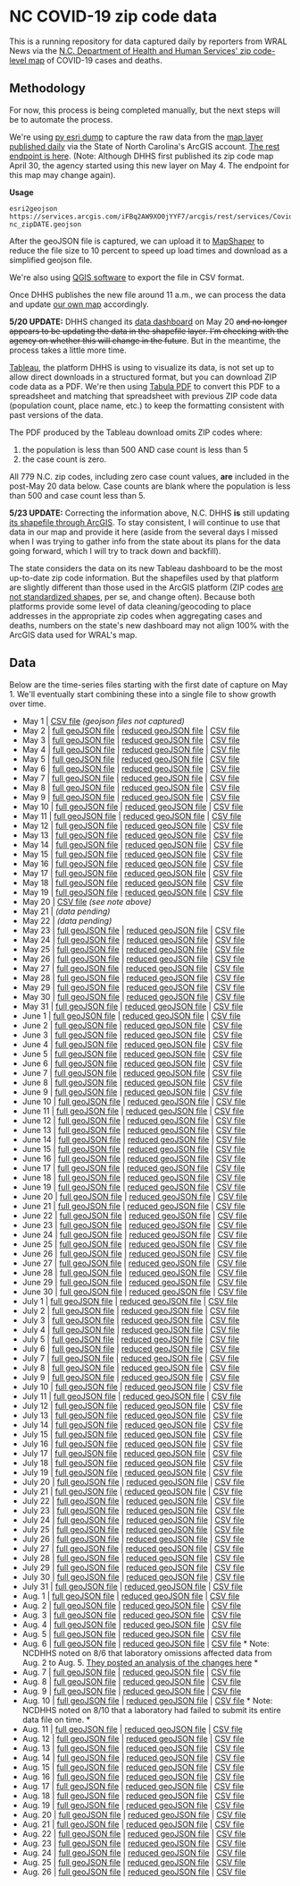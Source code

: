 
# NC COVID-19 zip code data

This is a running repository for data captured daily by reporters from WRAL News via the [N.C. Department of Health and Human Services' zip code-level map](https://www.ncdhhs.gov/divisions/public-health/covid19/covid-19-nc-case-count#zip-code-map) of COVID-19 cases and deaths.

## Methodology

For now, this process is being completed manually, but the next steps will be to automate the process.

We're using [py esri dump](https://github.com/openaddresses/pyesridump) to capture the raw data from the [map layer published daily](https://nc.maps.arcgis.com/home/item.html?id=52f127a0767149ec984e91fcc06b06cb#overview) via the State of North Carolina's ArcGIS account. [The rest endpoint is here](https://services.arcgis.com/iFBq2AW9XO0jYYF7/arcgis/rest/services/Covid19byZIPnew/FeatureServer/0). (Note: Although DHHS first published its zip code map April 30, the agency started using this new layer on May 4. The endpoint for this map may change again).

**Usage**

    esri2geojson https://services.arcgis.com/iFBq2AW9XO0jYYF7/arcgis/rest/services/Covid19byZIPnew/FeatureServer/0 nc_zipDATE.geojson
After the geoJSON file is captured, we can upload it to [MapShaper](https://mapshaper.org/) to reduce the file size to 10 percent to speed up load times and download as a simplified geojson file.

We're also using [QGIS software](https://qgis.org/en/site/) to export the file in CSV format.

Once DHHS publishes the new file around 11 a.m., we can process the data and update [our own map](https://www.wral.com/coronavirus/nc-coronavirus-cases-maps-graphs-live-updates/19010016/) accordingly.

**5/20 UPDATE:** DHHS changed its [data dashboard](https://covid19.ncdhhs.gov/dashboard) on May 20 ~~and no longer appears to be updating the data in the shapefile layer. I'm checking with the agency on whether this will change in the future~~. But in the meantime, the process takes a little more time.

[Tableau](https://www.tableau.com/), the platform DHHS is using to visualize its data, is not set up to allow direct downloads in a structured format, but you can download ZIP code data as a PDF. We're then using [Tabula PDF](https://tabula.technology/) to convert this PDF to a spreadsheet and matching that spreadsheet with previous ZIP code data (population count, place name, etc.) to keep the formatting consistent with past versions of the data.

The PDF produced by the Tableau download omits ZIP codes where:

 1. the population is less than 500 AND case count is less than 5
 2. the case count is zero.

All 779 N.C. zip codes, including zero case count values, **are** included in the post-May 20 data below. Case counts are blank where the population is less than 500 and case count less than 5.

**5/23 UPDATE:** Correcting the information above, N.C. DHHS **is** still updating [its shapefile through ArcGIS](https://nc.maps.arcgis.com/home/item.html?id=52f127a0767149ec984e91fcc06b06cb#overview). To stay consistent, I will continue to use that data in our map and provide it here (aside from the several days I missed when I was trying to gather info from the state about its plans for the data going forward, which I will try to track down and backfill).

The state considers the data on its new Tableau dashboard to be the most up-to-date zip code information. But the shapefiles used by that platform are slightly different than those used in the ArcGIS platform (ZIP codes [are not standardized shapes](https://carto.com/blog/zip-codes-spatial-analysis/), per se, and change often). Because both platforms provide some level of data cleaning/geocoding to place addresses in the appropriate zip codes when aggregating cases and deaths, numbers on the state's new dashboard may not align 100% with the ArcGIS data used for WRAL's map.

## Data
Below are the time-series files starting with the first date of capture on May 1. We'll eventually start combining these into a single file to show growth over time.
 - May 1 | [CSV file](time_series_data/csv/nc_zip0501.csv) *(geojson files not captured)*
 - May 2 | [full geoJSON file](time_series_data/full_geojson/nc_zip0502.geojson) | [reduced geoJSON file](time_series_data/reduced_geojson/nc_zip0502.json) | [CSV file](time_series_data/csv/nc_zip0502.csv)
 - May 3 | [full geoJSON file](time_series_data/full_geojson/nc_zip0503.geojson) | [reduced geoJSON file](time_series_data/reduced_geojson/nc_zip0503.json) | [CSV file](time_series_data/csv/nc_zip0503.csv)
 - May 4 | [full geoJSON file](time_series_data/full_geojson/nc_zip0504.geojson) | [reduced geoJSON file](time_series_data/reduced_geojson/nc_zip0504.json) | [CSV file](time_series_data/csv/nc_zip0504.csv)
 - May 5 | [full geoJSON file](time_series_data/full_geojson/nc_zip0505.geojson) | [reduced geoJSON file](time_series_data/reduced_geojson/nc_zip0505.json) | [CSV file](time_series_data/csv/nc_zip0505.csv)
 - May 6 | [full geoJSON file](time_series_data/full_geojson/nc_zip0506.geojson) | [reduced geoJSON file](time_series_data/reduced_geojson/nc_zip0506.json) | [CSV file](time_series_data/csv/nc_zip0506.csv)
 - May 7 | [full geoJSON file](time_series_data/full_geojson/nc_zip0507.geojson) | [reduced geoJSON file](time_series_data/reduced_geojson/nc_zip0507.json) | [CSV file](time_series_data/csv/nc_zip0507.csv)
 - May 8 | [full geoJSON file](time_series_data/full_geojson/nc_zip0508.geojson) | [reduced geoJSON file](time_series_data/reduced_geojson/nc_zip0508.json) | [CSV file](time_series_data/csv/nc_zip0508.csv)
 - May 9 | [full geoJSON file](time_series_data/full_geojson/nc_zip0509.geojson) | [reduced geoJSON file](time_series_data/reduced_geojson/nc_zip0509.json) | [CSV file](time_series_data/csv/nc_zip0509.csv)
 - May 10 | [full geoJSON file](time_series_data/full_geojson/nc_zip0510.geojson) | [reduced geoJSON file](time_series_data/reduced_geojson/nc_zip0510.json) | [CSV file](time_series_data/csv/nc_zip0510.csv)
 - May 11 | [full geoJSON file](time_series_data/full_geojson/nc_zip0511.geojson) | [reduced geoJSON file](time_series_data/reduced_geojson/nc_zip0511.json) | [CSV file](time_series_data/csv/nc_zip0511.csv)
 - May 12 | [full geoJSON file](time_series_data/full_geojson/nc_zip0512.geojson) | [reduced geoJSON file](time_series_data/reduced_geojson/nc_zip0512.json) | [CSV file](time_series_data/csv/nc_zip0512.csv)
 - May 13 | [full geoJSON file](time_series_data/full_geojson/nc_zip0513.geojson) | [reduced geoJSON file](time_series_data/reduced_geojson/nc_zip0513.json) | [CSV file](time_series_data/csv/nc_zip0513.csv)
 - May 14 | [full geoJSON file](time_series_data/full_geojson/nc_zip0514.geojson) | [reduced geoJSON file](time_series_data/reduced_geojson/nc_zip0514.json) | [CSV file](time_series_data/csv/nc_zip0514.csv)
 - May 15 | [full geoJSON file](time_series_data/full_geojson/nc_zip0515.geojson) | [reduced geoJSON file](time_series_data/reduced_geojson/nc_zip0515.json) | [CSV file](time_series_data/csv/nc_zip0515.csv)
 - May 16 | [full geoJSON file](time_series_data/full_geojson/nc_zip0516.geojson) | [reduced geoJSON file](time_series_data/reduced_geojson/nc_zip0516.json) | [CSV file](time_series_data/csv/nc_zip0516.csv)
 - May 17 | [full geoJSON file](time_series_data/full_geojson/nc_zip0517.geojson) | [reduced geoJSON file](time_series_data/reduced_geojson/nc_zip0517.json) | [CSV file](time_series_data/csv/nc_zip0517.csv)
 - May 18 | [full geoJSON file](time_series_data/full_geojson/nc_zip0518.geojson) | [reduced geoJSON file](time_series_data/reduced_geojson/nc_zip0518.json) | [CSV file](time_series_data/csv/nc_zip0518.csv)
 - May 19 | [full geoJSON file](time_series_data/full_geojson/nc_zip0519.geojson) | [reduced geoJSON file](time_series_data/reduced_geojson/nc_zip0519.json) | [CSV file](time_series_data/csv/nc_zip0519.csv)
 - May 20 | [CSV file](time_series_data/csv/nc_zip0520.csv) *(see note above)*
 - May 21 | *(data pending)*
 - May 22 | *(data pending)*
 - May 23 | [full geoJSON file](time_series_data/full_geojson/nc_zip0523.geojson) | [reduced geoJSON file](time_series_data/reduced_geojson/nc_zip0523.json) | [CSV file](time_series_data/csv/nc_zip0523.csv)
 - May 24 | [full geoJSON file](time_series_data/full_geojson/nc_zip0524.geojson) | [reduced geoJSON file](time_series_data/reduced_geojson/nc_zip0524.json) | [CSV file](time_series_data/csv/nc_zip0524.csv)
 - May 25 | [full geoJSON file](time_series_data/full_geojson/nc_zip0525.geojson) | [reduced geoJSON file](time_series_data/reduced_geojson/nc_zip0525.json) | [CSV file](time_series_data/csv/nc_zip0525.csv)
 - May 26 | [full geoJSON file](time_series_data/full_geojson/nc_zip0526.geojson) | [reduced geoJSON file](time_series_data/reduced_geojson/nc_zip0526.json) | [CSV file](time_series_data/csv/nc_zip0526.csv)
 - May 27 | [full geoJSON file](time_series_data/full_geojson/nc_zip0527.geojson) | [reduced geoJSON file](time_series_data/reduced_geojson/nc_zip0527.json) | [CSV file](time_series_data/csv/nc_zip0527.csv)
 - May 28 | [full geoJSON file](time_series_data/full_geojson/nc_zip0528.geojson) | [reduced geoJSON file](time_series_data/reduced_geojson/nc_zip0528.json) | [CSV file](time_series_data/csv/nc_zip0528.csv)
 - May 29 | [full geoJSON file](time_series_data/full_geojson/nc_zip0529.geojson) | [reduced geoJSON file](time_series_data/reduced_geojson/nc_zip0529.json) | [CSV file](time_series_data/csv/nc_zip0529.csv)
 - May 30 | [full geoJSON file](time_series_data/full_geojson/nc_zip0530.geojson) | [reduced geoJSON file](time_series_data/reduced_geojson/nc_zip0530.json) | [CSV file](time_series_data/csv/nc_zip0530.csv)
 - May 31 | [full geoJSON file](time_series_data/full_geojson/nc_zip0531.geojson) | [reduced geoJSON file](time_series_data/reduced_geojson/nc_zip0531.json) | [CSV file](time_series_data/csv/nc_zip0531.csv)
 - June 1 | [full geoJSON file](time_series_data/full_geojson/nc_zip0601.geojson) | [reduced geoJSON file](time_series_data/reduced_geojson/nc_zip0601.json) | [CSV file](time_series_data/csv/nc_zip0601.csv)
 - June 2 | [full geoJSON file](time_series_data/full_geojson/nc_zip0602.geojson) | [reduced geoJSON file](time_series_data/reduced_geojson/nc_zip0602.json) | [CSV file](time_series_data/csv/nc_zip0602.csv)
 - June 3 | [full geoJSON file](time_series_data/full_geojson/nc_zip0603.geojson) | [reduced geoJSON file](time_series_data/reduced_geojson/nc_zip0603.json) | [CSV file](time_series_data/csv/nc_zip0603.csv)
 - June 4 | [full geoJSON file](time_series_data/full_geojson/nc_zip0604.geojson) | [reduced geoJSON file](time_series_data/reduced_geojson/nc_zip0604.json) | [CSV file](time_series_data/csv/nc_zip0604.csv)
 - June 5 | [full geoJSON file](time_series_data/full_geojson/nc_zip0605.geojson) | [reduced geoJSON file](time_series_data/reduced_geojson/nc_zip0605.json) | [CSV file](time_series_data/csv/nc_zip0605.csv)
 - June 6 | [full geoJSON file](time_series_data/full_geojson/nc_zip0606.geojson) | [reduced geoJSON file](time_series_data/reduced_geojson/nc_zip0606.json) | [CSV file](time_series_data/csv/nc_zip0606.csv)
 - June 7 | [full geoJSON file](time_series_data/full_geojson/nc_zip0607.geojson) | [reduced geoJSON file](time_series_data/reduced_geojson/nc_zip0607.json) | [CSV file](time_series_data/csv/nc_zip0607.csv)
 - June 8 | [full geoJSON file](time_series_data/full_geojson/nc_zip0608.geojson) | [reduced geoJSON file](time_series_data/reduced_geojson/nc_zip0608.json) | [CSV file](time_series_data/csv/nc_zip0608.csv)
 - June 9 | [full geoJSON file](time_series_data/full_geojson/nc_zip0609.geojson) | [reduced geoJSON file](time_series_data/reduced_geojson/nc_zip0609.json) | [CSV file](time_series_data/csv/nc_zip0609.csv)
 - June 10 | [full geoJSON file](time_series_data/full_geojson/nc_zip0610.geojson) | [reduced geoJSON file](time_series_data/reduced_geojson/nc_zip0610.json) | [CSV file](time_series_data/csv/nc_zip0610.csv)
 - June 11 | [full geoJSON file](time_series_data/full_geojson/nc_zip0611.geojson) | [reduced geoJSON file](time_series_data/reduced_geojson/nc_zip0611.json) | [CSV file](time_series_data/csv/nc_zip0611.csv)
 - June 12 | [full geoJSON file](time_series_data/full_geojson/nc_zip0612.geojson) | [reduced geoJSON file](time_series_data/reduced_geojson/nc_zip0612.json) | [CSV file](time_series_data/csv/nc_zip0612.csv)
 - June 13 | [full geoJSON file](time_series_data/full_geojson/nc_zip0613.geojson) | [reduced geoJSON file](time_series_data/reduced_geojson/nc_zip0613.json) | [CSV file](time_series_data/csv/nc_zip0613.csv)
 - June 14 | [full geoJSON file](time_series_data/full_geojson/nc_zip0614.geojson) | [reduced geoJSON file](time_series_data/reduced_geojson/nc_zip0614.json) | [CSV file](time_series_data/csv/nc_zip0614.csv)
 - June 15 | [full geoJSON file](time_series_data/full_geojson/nc_zip0615.geojson) | [reduced geoJSON file](time_series_data/reduced_geojson/nc_zip0615.json) | [CSV file](time_series_data/csv/nc_zip0615.csv)
 - June 16 | [full geoJSON file](time_series_data/full_geojson/nc_zip0616.geojson) | [reduced geoJSON file](time_series_data/reduced_geojson/nc_zip0616.json) | [CSV file](time_series_data/csv/nc_zip0616.csv)
 - June 17 | [full geoJSON file](time_series_data/full_geojson/nc_zip0617.geojson) | [reduced geoJSON file](time_series_data/reduced_geojson/nc_zip0617.json) | [CSV file](time_series_data/csv/nc_zip0617.csv)
 - June 18 | [full geoJSON file](time_series_data/full_geojson/nc_zip0618.geojson) | [reduced geoJSON file](time_series_data/reduced_geojson/nc_zip0618.json) | [CSV file](time_series_data/csv/nc_zip0618.csv)
 - June 19 | [full geoJSON file](time_series_data/full_geojson/nc_zip0619.geojson) | [reduced geoJSON file](time_series_data/reduced_geojson/nc_zip0619.json) | [CSV file](time_series_data/csv/nc_zip0619.csv)
 - June 20 | [full geoJSON file](time_series_data/full_geojson/nc_zip0620.geojson) | [reduced geoJSON file](time_series_data/reduced_geojson/nc_zip0620.json) | [CSV file](time_series_data/csv/nc_zip0620.csv)
 - June 21 | [full geoJSON file](time_series_data/full_geojson/nc_zip0621.geojson) | [reduced geoJSON file](time_series_data/reduced_geojson/nc_zip0621.json) | [CSV file](time_series_data/csv/nc_zip0621.csv)
 - June 22 | [full geoJSON file](time_series_data/full_geojson/nc_zip0622.geojson) | [reduced geoJSON file](time_series_data/reduced_geojson/nc_zip0622.json) | [CSV file](time_series_data/csv/nc_zip0622.csv)
 - June 23 | [full geoJSON file](time_series_data/full_geojson/nc_zip0623.geojson) | [reduced geoJSON file](time_series_data/reduced_geojson/nc_zip0623.json) | [CSV file](time_series_data/csv/nc_zip0623.csv)
 - June 24 | [full geoJSON file](time_series_data/full_geojson/nc_zip0624.geojson) | [reduced geoJSON file](time_series_data/reduced_geojson/nc_zip0624.json) | [CSV file](time_series_data/csv/nc_zip0624.csv)
 - June 25 | [full geoJSON file](time_series_data/full_geojson/nc_zip0625.geojson) | [reduced geoJSON file](time_series_data/reduced_geojson/nc_zip0625.json) | [CSV file](time_series_data/csv/nc_zip0625.csv)
 - June 26 | [full geoJSON file](time_series_data/full_geojson/nc_zip0626.geojson) | [reduced geoJSON file](time_series_data/reduced_geojson/nc_zip0626.json) | [CSV file](time_series_data/csv/nc_zip0626.csv)
 - June 27 | [full geoJSON file](time_series_data/full_geojson/nc_zip0627.geojson) | [reduced geoJSON file](time_series_data/reduced_geojson/nc_zip0627.json) | [CSV file](time_series_data/csv/nc_zip0627.csv)
 - June 28 | [full geoJSON file](time_series_data/full_geojson/nc_zip0628.geojson) | [reduced geoJSON file](time_series_data/reduced_geojson/nc_zip0628.json) | [CSV file](time_series_data/csv/nc_zip0628.csv)
 - June 29 | [full geoJSON file](time_series_data/full_geojson/nc_zip0629.geojson) | [reduced geoJSON file](time_series_data/reduced_geojson/nc_zip0629.json) | [CSV file](time_series_data/csv/nc_zip0629.csv)
 - June 30 | [full geoJSON file](time_series_data/full_geojson/nc_zip0630.geojson) | [reduced geoJSON file](time_series_data/reduced_geojson/nc_zip0630.json) | [CSV file](time_series_data/csv/nc_zip0630.csv)
 - July 1 | [full geoJSON file](time_series_data/full_geojson/nc_zip0701.geojson) | [reduced geoJSON file](time_series_data/reduced_geojson/nc_zip0701.json) | [CSV file](time_series_data/csv/nc_zip0701.csv)
 - July 2 | [full geoJSON file](time_series_data/full_geojson/nc_zip0702.geojson) | [reduced geoJSON file](time_series_data/reduced_geojson/nc_zip0702.json) | [CSV file](time_series_data/csv/nc_zip0702.csv)
 - July 3 | [full geoJSON file](time_series_data/full_geojson/nc_zip0703.geojson) | [reduced geoJSON file](time_series_data/reduced_geojson/nc_zip0703.json) | [CSV file](time_series_data/csv/nc_zip0703.csv)
 - July 4 | [full geoJSON file](time_series_data/full_geojson/nc_zip0704.geojson) | [reduced geoJSON file](time_series_data/reduced_geojson/nc_zip0704.json) | [CSV file](time_series_data/csv/nc_zip0704.csv)
 - July 5 | [full geoJSON file](time_series_data/full_geojson/nc_zip0705.geojson) | [reduced geoJSON file](time_series_data/reduced_geojson/nc_zip0705.json) | [CSV file](time_series_data/csv/nc_zip0705.csv)
 - July 6 | [full geoJSON file](time_series_data/full_geojson/nc_zip0706.geojson) | [reduced geoJSON file](time_series_data/reduced_geojson/nc_zip0706.json) | [CSV file](time_series_data/csv/nc_zip0706.csv)
 - July 7 | [full geoJSON file](time_series_data/full_geojson/nc_zip0707.geojson) | [reduced geoJSON file](time_series_data/reduced_geojson/nc_zip0707.json) | [CSV file](time_series_data/csv/nc_zip0707.csv)
 - July 8 | [full geoJSON file](time_series_data/full_geojson/nc_zip0708.geojson) | [reduced geoJSON file](time_series_data/reduced_geojson/nc_zip0708.json) | [CSV file](time_series_data/csv/nc_zip0708.csv)
 - July 9 | [full geoJSON file](time_series_data/full_geojson/nc_zip0709.geojson) | [reduced geoJSON file](time_series_data/reduced_geojson/nc_zip0709.json) | [CSV file](time_series_data/csv/nc_zip0709.csv)
 - July 10 | [full geoJSON file](time_series_data/full_geojson/nc_zip0710.geojson) | [reduced geoJSON file](time_series_data/reduced_geojson/nc_zip0710.json) | [CSV file](time_series_data/csv/nc_zip0710.csv)
 - July 11 | [full geoJSON file](time_series_data/full_geojson/nc_zip0711.geojson) | [reduced geoJSON file](time_series_data/reduced_geojson/nc_zip0711.json) | [CSV file](time_series_data/csv/nc_zip0711.csv)
 - July 12 | [full geoJSON file](time_series_data/full_geojson/nc_zip0712.geojson) | [reduced geoJSON file](time_series_data/reduced_geojson/nc_zip0712.json) | [CSV file](time_series_data/csv/nc_zip0712.csv)
 - July 13 | [full geoJSON file](time_series_data/full_geojson/nc_zip0713.geojson) | [reduced geoJSON file](time_series_data/reduced_geojson/nc_zip0713.json) | [CSV file](time_series_data/csv/nc_zip0713.csv)
 - July 14 | [full geoJSON file](time_series_data/full_geojson/nc_zip0714.geojson) | [reduced geoJSON file](time_series_data/reduced_geojson/nc_zip0714.json) | [CSV file](time_series_data/csv/nc_zip0714.csv)
 - July 15 | [full geoJSON file](time_series_data/full_geojson/nc_zip0715.geojson) | [reduced geoJSON file](time_series_data/reduced_geojson/nc_zip0715.json) | [CSV file](time_series_data/csv/nc_zip0715.csv)
 - July 16 | [full geoJSON file](time_series_data/full_geojson/nc_zip0716.geojson) | [reduced geoJSON file](time_series_data/reduced_geojson/nc_zip0716.json) | [CSV file](time_series_data/csv/nc_zip0716.csv)
 - July 17 | [full geoJSON file](time_series_data/full_geojson/nc_zip0717.geojson) | [reduced geoJSON file](time_series_data/reduced_geojson/nc_zip0717.json) | [CSV file](time_series_data/csv/nc_zip0717.csv)
 - July 18 | [full geoJSON file](time_series_data/full_geojson/nc_zip0718.geojson) | [reduced geoJSON file](time_series_data/reduced_geojson/nc_zip0718.json) | [CSV file](time_series_data/csv/nc_zip0718.csv)
 - July 19 | [full geoJSON file](time_series_data/full_geojson/nc_zip0719.geojson) | [reduced geoJSON file](time_series_data/reduced_geojson/nc_zip0719.json) | [CSV file](time_series_data/csv/nc_zip0719.csv)
 - July 20 | [full geoJSON file](time_series_data/full_geojson/nc_zip0720.geojson) | [reduced geoJSON file](time_series_data/reduced_geojson/nc_zip0720.json) | [CSV file](time_series_data/csv/nc_zip0720.csv)
 - July 21 | [full geoJSON file](time_series_data/full_geojson/nc_zip0721.geojson) | [reduced geoJSON file](time_series_data/reduced_geojson/nc_zip0721.json) | [CSV file](time_series_data/csv/nc_zip0721.csv)
 - July 22 | [full geoJSON file](time_series_data/full_geojson/nc_zip0722.geojson) | [reduced geoJSON file](time_series_data/reduced_geojson/nc_zip0722.json) | [CSV file](time_series_data/csv/nc_zip0722.csv)
 - July 23 | [full geoJSON file](time_series_data/full_geojson/nc_zip0723.geojson) | [reduced geoJSON file](time_series_data/reduced_geojson/nc_zip0723.json) | [CSV file](time_series_data/csv/nc_zip0723.csv)
 - July 24 | [full geoJSON file](time_series_data/full_geojson/nc_zip0724.geojson) | [reduced geoJSON file](time_series_data/reduced_geojson/nc_zip0724.json) | [CSV file](time_series_data/csv/nc_zip0724.csv)
 - July 25 | [full geoJSON file](time_series_data/full_geojson/nc_zip0725.geojson) | [reduced geoJSON file](time_series_data/reduced_geojson/nc_zip0725.json) | [CSV file](time_series_data/csv/nc_zip0725.csv)
 - July 26 | [full geoJSON file](time_series_data/full_geojson/nc_zip0726.geojson) | [reduced geoJSON file](time_series_data/reduced_geojson/nc_zip0726.json) | [CSV file](time_series_data/csv/nc_zip0726.csv)
 - July 27 | [full geoJSON file](time_series_data/full_geojson/nc_zip0727.geojson) | [reduced geoJSON file](time_series_data/reduced_geojson/nc_zip0727.json) | [CSV file](time_series_data/csv/nc_zip0727.csv)
 - July 28 | [full geoJSON file](time_series_data/full_geojson/nc_zip0728.geojson) | [reduced geoJSON file](time_series_data/reduced_geojson/nc_zip0728.json) | [CSV file](time_series_data/csv/nc_zip0728.csv)
 - July 29 | [full geoJSON file](time_series_data/full_geojson/nc_zip0729.geojson) | [reduced geoJSON file](time_series_data/reduced_geojson/nc_zip0729.json) | [CSV file](time_series_data/csv/nc_zip0729.csv)
 - July 30 | [full geoJSON file](time_series_data/full_geojson/nc_zip0730.geojson) | [reduced geoJSON file](time_series_data/reduced_geojson/nc_zip0730.json) | [CSV file](time_series_data/csv/nc_zip0730.csv)
 - July 31 | [full geoJSON file](time_series_data/full_geojson/nc_zip0731.geojson) | [reduced geoJSON file](time_series_data/reduced_geojson/nc_zip0731.json) | [CSV file](time_series_data/csv/nc_zip0731.csv)
 - Aug. 1 | [full geoJSON file](time_series_data/full_geojson/nc_zip0801.geojson) | [reduced geoJSON file](time_series_data/reduced_geojson/nc_zip0801.json) | [CSV file](time_series_data/csv/nc_zip0801.csv)
 - Aug. 2 | [full geoJSON file](time_series_data/full_geojson/nc_zip0802.geojson) | [reduced geoJSON file](time_series_data/reduced_geojson/nc_zip0802.json) | [CSV file](time_series_data/csv/nc_zip0802.csv)
 - Aug. 3 | [full geoJSON file](time_series_data/full_geojson/nc_zip0803.geojson) | [reduced geoJSON file](time_series_data/reduced_geojson/nc_zip0803.json) | [CSV file](time_series_data/csv/nc_zip0803.csv)
 - Aug. 4 | [full geoJSON file](time_series_data/full_geojson/nc_zip0804.geojson) | [reduced geoJSON file](time_series_data/reduced_geojson/nc_zip0804.json) | [CSV file](time_series_data/csv/nc_zip0804.csv)
 - Aug. 5 | [full geoJSON file](time_series_data/full_geojson/nc_zip0805.geojson) | [reduced geoJSON file](time_series_data/reduced_geojson/nc_zip0805.json) | [CSV file](time_series_data/csv/nc_zip0805.csv)
 - Aug. 6 | [full geoJSON file](time_series_data/full_geojson/nc_zip0806.geojson) | [reduced geoJSON file](time_series_data/reduced_geojson/nc_zip0806.json) | [CSV file](time_series_data/csv/nc_zip0806.csv) * Note: NCDHHS noted on 8/6 that laboratory omissions affected data from Aug. 2 to Aug. 5. [They posted an analysis of the changes here](https://files.nc.gov/covid/documents/dashboard/Aug2-5_NCDHHS_DataUpdate.xlsx) *
 - Aug. 7 | [full geoJSON file](time_series_data/full_geojson/nc_zip0807.geojson) | [reduced geoJSON file](time_series_data/reduced_geojson/nc_zip0807.json) | [CSV file](time_series_data/csv/nc_zip0807.csv)
 - Aug. 8 | [full geoJSON file](time_series_data/full_geojson/nc_zip0808.geojson) | [reduced geoJSON file](time_series_data/reduced_geojson/nc_zip0808.json) | [CSV file](time_series_data/csv/nc_zip0808.csv)
 - Aug. 9 | [full geoJSON file](time_series_data/full_geojson/nc_zip0809.geojson) | [reduced geoJSON file](time_series_data/reduced_geojson/nc_zip0809.json) | [CSV file](time_series_data/csv/nc_zip0809.csv)
 - Aug. 10 | [full geoJSON file](time_series_data/full_geojson/nc_zip0810.geojson) | [reduced geoJSON file](time_series_data/reduced_geojson/nc_zip0810.json) | [CSV file](time_series_data/csv/nc_zip0810.csv) * Note: NCDHHS noted on 8/10 that a laboratory had failed to submit its entire data file on time. *
 - Aug. 11 | [full geoJSON file](time_series_data/full_geojson/nc_zip0811.geojson) | [reduced geoJSON file](time_series_data/reduced_geojson/nc_zip0811.json) | [CSV file](time_series_data/csv/nc_zip0811.csv)
 - Aug. 12 | [full geoJSON file](time_series_data/full_geojson/nc_zip0812.geojson) | [reduced geoJSON file](time_series_data/reduced_geojson/nc_zip0812.json) | [CSV file](time_series_data/csv/nc_zip0812.csv)
 - Aug. 13 | [full geoJSON file](time_series_data/full_geojson/nc_zip0813.geojson) | [reduced geoJSON file](time_series_data/reduced_geojson/nc_zip0813.json) | [CSV file](time_series_data/csv/nc_zip0813.csv)
 - Aug. 14 | [full geoJSON file](time_series_data/full_geojson/nc_zip0814.geojson) | [reduced geoJSON file](time_series_data/reduced_geojson/nc_zip0814.json) | [CSV file](time_series_data/csv/nc_zip0814.csv)
 - Aug. 15 | [full geoJSON file](time_series_data/full_geojson/nc_zip0815.geojson) | [reduced geoJSON file](time_series_data/reduced_geojson/nc_zip0815.json) | [CSV file](time_series_data/csv/nc_zip0815.csv)
 - Aug. 16 | [full geoJSON file](time_series_data/full_geojson/nc_zip0816.geojson) | [reduced geoJSON file](time_series_data/reduced_geojson/nc_zip0816.json) | [CSV file](time_series_data/csv/nc_zip0816.csv)
 - Aug. 17 | [full geoJSON file](time_series_data/full_geojson/nc_zip0817.geojson) | [reduced geoJSON file](time_series_data/reduced_geojson/nc_zip0817.json) | [CSV file](time_series_data/csv/nc_zip0817.csv)
 - Aug. 18 | [full geoJSON file](time_series_data/full_geojson/nc_zip0818.geojson) | [reduced geoJSON file](time_series_data/reduced_geojson/nc_zip0818.json) | [CSV file](time_series_data/csv/nc_zip0818.csv)
 - Aug. 19 | [full geoJSON file](time_series_data/full_geojson/nc_zip0819.geojson) | [reduced geoJSON file](time_series_data/reduced_geojson/nc_zip0819.json) | [CSV file](time_series_data/csv/nc_zip0819.csv)
 - Aug. 20 | [full geoJSON file](time_series_data/full_geojson/nc_zip0820.geojson) | [reduced geoJSON file](time_series_data/reduced_geojson/nc_zip0820.json) | [CSV file](time_series_data/csv/nc_zip0820.csv)
 - Aug. 21 | [full geoJSON file](time_series_data/full_geojson/nc_zip0821.geojson) | [reduced geoJSON file](time_series_data/reduced_geojson/nc_zip0821.json) | [CSV file](time_series_data/csv/nc_zip0821.csv)
 - Aug. 22 | [full geoJSON file](time_series_data/full_geojson/nc_zip0822.geojson) | [reduced geoJSON file](time_series_data/reduced_geojson/nc_zip0822.json) | [CSV file](time_series_data/csv/nc_zip0822.csv)
 - Aug. 23 | [full geoJSON file](time_series_data/full_geojson/nc_zip0823.geojson) | [reduced geoJSON file](time_series_data/reduced_geojson/nc_zip0823.json) | [CSV file](time_series_data/csv/nc_zip0823.csv)
 - Aug. 24 | [full geoJSON file](time_series_data/full_geojson/nc_zip0824.geojson) | [reduced geoJSON file](time_series_data/reduced_geojson/nc_zip0824.json) | [CSV file](time_series_data/csv/nc_zip0824.csv)
 - Aug. 25 | [full geoJSON file](time_series_data/full_geojson/nc_zip0825.geojson) | [reduced geoJSON file](time_series_data/reduced_geojson/nc_zip0825.json) | [CSV file](time_series_data/csv/nc_zip0825.csv)
 - Aug. 26 | [full geoJSON file](time_series_data/full_geojson/nc_zip0826.geojson) | [reduced geoJSON file](time_series_data/reduced_geojson/nc_zip0826.json) | [CSV file](time_series_data/csv/nc_zip0826.csv)